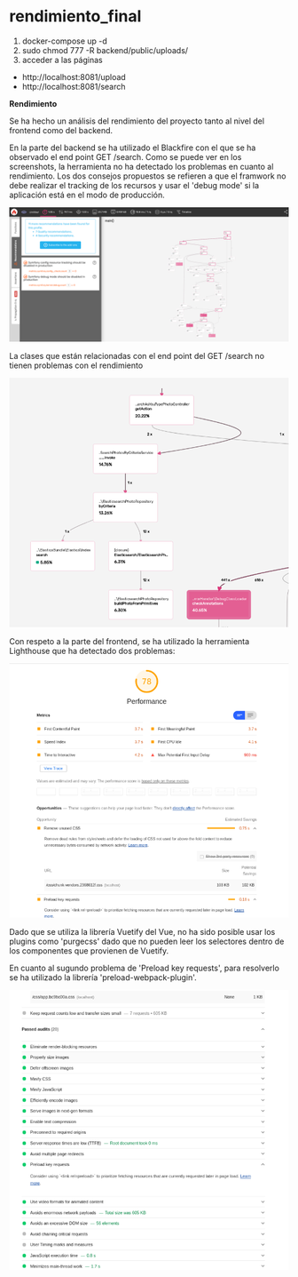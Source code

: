 # rendimiento_final

1. docker-compose up -d
2. sudo chmod 777 -R backend/public/uploads/
3. acceder a las páginas
- http://localhost:8081/upload
- http://localhost:8081/search

**Rendimiento**

Se ha hecho un análisis del rendimiento del proyecto tanto al nivel del frontend como del backend.

En la parte del backend se ha utilizado el Blackfire con el que se ha observado el end point GET /search. Como se puede ver en los screenshots, la herramienta no ha detectado los problemas en cuanto al rendimiento. Los dos consejos propuestos se refieren a que el framwork no debe realizar el tracking de los recursos y usar el 'debug mode' si la aplicación está en el modo de producción.

![alt text](/backend/public/perfomance_images/blackfire1.png)

La clases que están relacionadas con el end point del GET /search no tienen problemas con el rendimiento

![alt text](/backend/public/perfomance_images/blackfire2.png)

Con respeto a la parte del frontend, se ha utilizado la herramienta Lighthouse que ha detectado dos problemas:

![alt text](/backend/public/perfomance_images/lighthouse1.png)

Dado que se utiliza la librería Vuetify del Vue, no ha sido posible usar los plugins como 'purgecss' dado que no pueden leer los selectores dentro de los componentes que provienen de Vuetify.

En cuanto al sugundo problema de 'Preload key requests', para resolverlo se ha utilizado la librería 'preload-webpack-plugin'.

![alt text](/backend/public/perfomance_images/lighthouse2.png)
